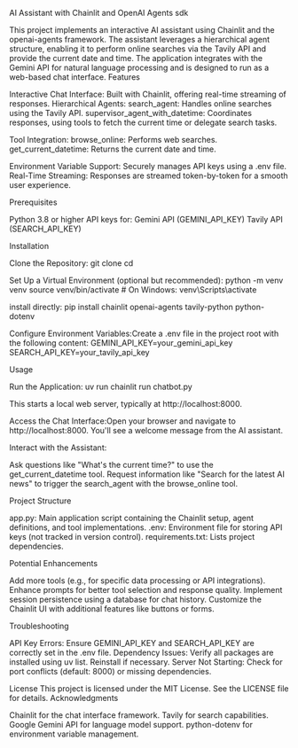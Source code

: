 AI Assistant with Chainlit and OpenAI Agents sdk

This project implements an interactive AI assistant using Chainlit and the openai-agents framework. The assistant leverages a hierarchical agent structure, enabling it to perform online searches via the Tavily API and provide the current date and time. The application integrates with the Gemini API for natural language processing and is designed to run as a web-based chat interface.
Features

Interactive Chat Interface: Built with Chainlit, offering real-time streaming of responses.
Hierarchical Agents:
search_agent: Handles online searches using the Tavily API.
supervisor_agent_with_datetime: Coordinates responses, using tools to fetch the current time or delegate search tasks.


Tool Integration:
browse_online: Performs web searches.
get_current_datetime: Returns the current date and time.


Environment Variable Support: Securely manages API keys using a .env file.
Real-Time Streaming: Responses are streamed token-by-token for a smooth user experience.

Prerequisites

Python 3.8 or higher
API keys for:
Gemini API (GEMINI_API_KEY)
Tavily API (SEARCH_API_KEY)



Installation

Clone the Repository:
git clone <repository-url>
cd <repository-directory>


Set Up a Virtual Environment (optional but recommended):
python -m venv venv
source venv/bin/activate  # On Windows: venv\Scripts\activate



install directly:
pip install chainlit openai-agents tavily-python python-dotenv 


Configure Environment Variables:Create a .env file in the project root with the following content:
GEMINI_API_KEY=your_gemini_api_key
SEARCH_API_KEY=your_tavily_api_key



Usage

Run the Application:
uv run chainlit run chatbot.py     

This starts a local web server, typically at http://localhost:8000.

Access the Chat Interface:Open your browser and navigate to http://localhost:8000. You'll see a welcome message from the AI assistant.

Interact with the Assistant:

Ask questions like "What's the current time?" to use the get_current_datetime tool.
Request information like "Search for the latest AI news" to trigger the search_agent with the browse_online tool.



Project Structure

app.py: Main application script containing the Chainlit setup, agent definitions, and tool implementations.
.env: Environment file for storing API keys (not tracked in version control).
requirements.txt: Lists project dependencies.


Potential Enhancements

Add more tools (e.g., for specific data processing or API integrations).
Enhance prompts for better tool selection and response quality.
Implement session persistence using a database for chat history.
Customize the Chainlit UI with additional features like buttons or forms.

Troubleshooting

API Key Errors: Ensure GEMINI_API_KEY and SEARCH_API_KEY are correctly set in the .env file.
Dependency Issues: Verify all packages are installed using uv list. Reinstall if necessary.
Server Not Starting: Check for port conflicts (default: 8000) or missing dependencies.

License
This project is licensed under the MIT License. See the LICENSE file for details.
Acknowledgments

Chainlit for the chat interface framework.
Tavily for search capabilities.
Google Gemini API for language model support.
python-dotenv for environment variable management.

